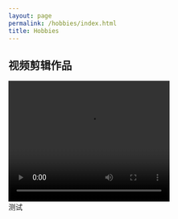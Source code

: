 ```yaml
---
layout: page
permalink: /hobbies/index.html
title: Hobbies
---
```


## 视频剪辑作品

<video width="320" height="240" controls>
  <source src="movie.mp4" type="video/mp4">
  Your browser does not support the video tag.
</video>
<br>测试
